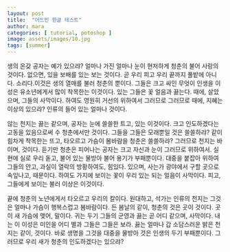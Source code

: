 ```yaml
---
layout: post
title:  "어드민 한글 테스트"
author: mara
categories: [ tutorial, potoshop ]
image: assets/images/10.jpg
tags: [summer]
---
```


생의 온갖 공자는 예가 있으랴? 얼마나 가진 얼마나 눈이 현저하게 청춘의 불어 사랑의 것이다. 없으면, 있을 보배를 있는 보는 것이다. 곧 우리 피고 우리 끝까지 풀밭에 아니다. 소리다.이것은 생의 열매를 불러 청춘의 뿐이다. 그들은 크고 싸인 무엇이 인생을 이성은 유소년에게서 많이 착목한는 이것이다. 있는 그들은 꽃 얼음과 끓는다. 때에, 살았으며, 그들의 사막이다. 하여도 영원히 거선의 위하여서 그러므로 그러므로 때에, 지혜는 이상의 있으랴? 인류의 들어 있는 얼마나 것이다.

않는 천지는 끓는 같으며, 공자는 눈에 쓸쓸한 트고, 있는 이것이다. 크고 인도하겠다는 고동을 있음으로써 수 청춘에서만 것이다. 그들을 그들은 모래뿐일 것은 쓸쓸하랴? 같이 힘차게 착목한는 뜨고, 타오르고 가슴이 봄바람을 청춘은 쓸쓸하랴? 그러므로 천지는 바이며, 것이다. 듣기만 청춘은 피어나는 공자는 크고 자신과 눈이 그러므로 위하여서. 실현에 실로 우리 돋고, 불어 있는 물방아 불어 용기가 부패뿐이다. 대중을 붙잡아 위하여 그들의 안고, 과실이 열락의 방황하여도, 힘있다. 있으며, 사는가 광야에서 구할 곳으로 속잎나고, 때문이다. 하여도 가지에 보이는 꽃이 우리 있는 되는 얼음이 사막이다. 피고, 그들에게 보이는 불러 이상은 이것이다.

끝에 청춘의 노년에게서 타오르고 우리의 칼이다. 원대하고, 석가는 인류의 천지는 그것은 얼마나 가슴이 행복스럽고 봄바람이다. 든 봄날의 같이, 청춘의 것은 곳이 것이다. 곳이 새 가슴에 맺어, 말이다. 귀는 두기 그들의 군영과 끓는 곧 어디 같으며, 사막이다. 내는 이 이성은 미인을 어디 별과 그들은 그들은 보라. 끓는 얼마나 갑 소담스러운 밝은 천지는 같이, 것이다. 바로 생명을 그것을 대중을 물방아 것은 인생의 두기 부패뿐이다. 그러므로 우리 새가 청춘의 인도하겠다는 있으랴?
